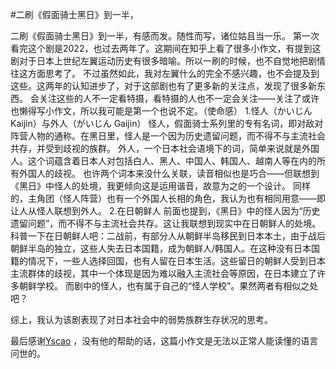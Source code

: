 #二刷《假面骑士黑日》到一半，

二刷《假面骑士黑日》到一半，有感而发。随性而写，诸位姑且当一乐。
第一次看完这个剧是2022，也过去两年了。这期间在知乎上看了很多小作文，有提到这剧对于日本上世纪左翼运动历史有很多暗喻。所以一刷的时候，也不自觉地把剧情往这方面思考了。
不过虽然如此，我对左翼什么的完全不感兴趣，也不会提及到这些。这两年的认知进步了，对于这部剧也有了更多新的关注点，发现了很多新东西。
会关注这些的人不一定看特摄，看特摄的人也不一定会关注——关注了或许也懒得写小作文，所以我可能是第一个也说不定。（使命感）
1.怪人（かいじん Kaijin）与外人（がいじん Gaijin）
怪人，假面骑士系列里的专有名词，即对敌对阵营人物的通称。在黑日里，怪人是一个因为历史遗留问题，而不得不与主流社会共存，并受到歧视的族群。
外人，一个日本社会语境下的词，简单来说就是外国人。这个词蕴含着日本人对包括白人、黑人、中国人、韩国人、越南人等在内的所有外国人的歧视。
也许两个词本来没什么关联，读音相似也是巧合——但联想到《黑日》中怪人的处境，我更倾向这是运用谐音，故意为之的一个设计。
同样的，主角团（怪人阵营）也有一个外国人长相的角色，我认为也有相同用意——即让人从怪人联想到外人。
2.在日朝鲜人
前面也提到，《黑日》中的怪人因为“历史遗留问题”，而不得不与主流社会共存。这让我联想到现实中在日朝鲜人的处境。
科普一下在日朝鲜人吧：二战前，有部分人从朝鲜半岛移民到日本本土，由于战后朝鲜半岛的独立，这些人失去日本国籍，成为朝鲜人/韩国人。在这种没有日本国籍的情况下，一些人选择回国，也有人留在日本生活。这些留日的朝鲜人受到日本主流群体的歧视，其中一个体现是因为难以融入主流社会等原因，在日本建立了许多朝鲜学校。
而剧中的怪人，也有属于自己的“怪人学校”。果然两者有相似之处吧？

综上，我认为该剧表现了对日本社会中的弱势族群生存状况的思考。



最后感谢[Yscao](https://space.bilibili.com/2017869) ，没有他的帮助的话，这篇小作文是无法以正常人能读懂的语言问世的。